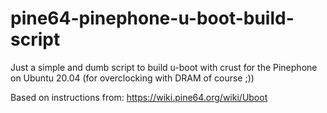 # pine64-pinephone-u-boot-build-script
Just a simple and dumb script to build u-boot with crust for the Pinephone on Ubuntu 20.04 (for overclocking with DRAM of course ;))

Based on instructions from: https://wiki.pine64.org/wiki/Uboot

